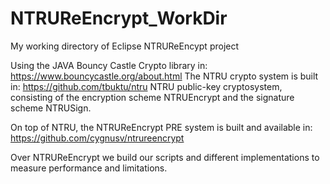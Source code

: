 # NTRUReEncrypt_WorkDir
My working directory of Eclipse NTRUReEncypt project

Using the JAVA Bouncy Castle Crypto library in:
https://www.bouncycastle.org/about.html
The NTRU crypto system is built in: 
https://github.com/tbuktu/ntru
NTRU public-key cryptosystem, consisting of the encryption scheme NTRUEncrypt and the signature scheme NTRUSign.

On top of NTRU, the NTRUReEncrypt PRE system is built and available in:
https://github.com/cygnusv/ntrureencrypt

Over NTRUReEncrypt we build our scripts and different implementations to measure performance and limitations. 
